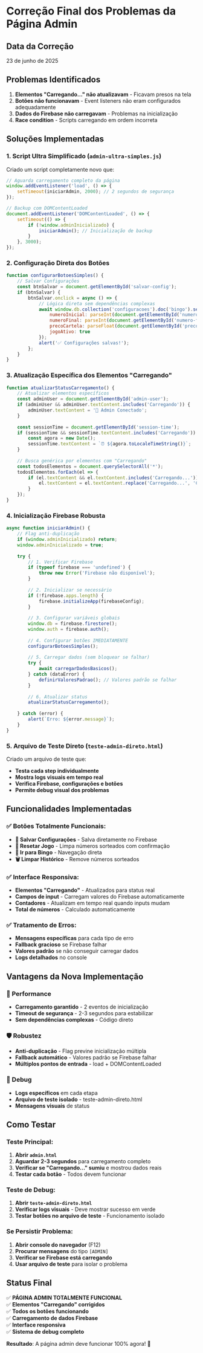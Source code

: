 # Correção Final dos Problemas da Página Admin

## Data da Correção
23 de junho de 2025

## Problemas Identificados
1. **Elementos "Carregando..." não atualizavam** - Ficavam presos na tela
2. **Botões não funcionavam** - Event listeners não eram configurados adequadamente  
3. **Dados do Firebase não carregavam** - Problemas na inicialização
4. **Race condition** - Scripts carregando em ordem incorreta

## Soluções Implementadas

### 1. Script Ultra Simplificado (`admin-ultra-simples.js`)
Criado um script completamente novo que:

```javascript
// Aguarda carregamento completo da página
window.addEventListener('load', () => {
    setTimeout(iniciarAdmin, 2000); // 2 segundos de segurança
});

// Backup com DOMContentLoaded
document.addEventListener('DOMContentLoaded', () => {
    setTimeout(() => {
        if (!window.adminInicializado) {
            iniciarAdmin(); // Inicialização de backup
        }
    }, 3000);
});
```

### 2. Configuração Direta dos Botões
```javascript
function configurarBotoesSimples() {
    // Salvar Configurações
    const btnSalvar = document.getElementById('salvar-config');
    if (btnSalvar) {
        btnSalvar.onclick = async () => {
            // Lógica direta sem dependências complexas
            await window.db.collection('configuracoes').doc('bingo').set({
                numeroInicial: parseInt(document.getElementById('numero-inicial')?.value) || 1,
                numeroFinal: parseInt(document.getElementById('numero-final')?.value) || 75,
                precoCartela: parseFloat(document.getElementById('preco-cartela')?.value) || 5.00,
                jogoAtivo: true
            });
            alert('✅ Configurações salvas!');
        };
    }
}
```

### 3. Atualização Específica dos Elementos "Carregando"
```javascript
function atualizarStatusCarregamento() {
    // Atualizar elementos específicos
    const adminUser = document.getElementById('admin-user');
    if (adminUser && adminUser.textContent.includes('Carregando')) {
        adminUser.textContent = '👤 Admin Conectado';
    }
    
    const sessionTime = document.getElementById('session-time');
    if (sessionTime && sessionTime.textContent.includes('Carregando')) {
        const agora = new Date();
        sessionTime.textContent = `⏰ ${agora.toLocaleTimeString()}`;
    }
    
    // Busca genérica por elementos com "Carregando"
    const todosElementos = document.querySelectorAll('*');
    todosElementos.forEach(el => {
        if (el.textContent && el.textContent.includes('Carregando...')) {
            el.textContent = el.textContent.replace('Carregando...', 'Conectado ✅');
        }
    });
}
```

### 4. Inicialização Firebase Robusta
```javascript
async function iniciarAdmin() {
    // Flag anti-duplicação
    if (window.adminInicializado) return;
    window.adminInicializado = true;
    
    try {
        // 1. Verificar Firebase
        if (typeof firebase === 'undefined') {
            throw new Error('Firebase não disponível');
        }
        
        // 2. Inicializar se necessário
        if (!firebase.apps.length) {
            firebase.initializeApp(firebaseConfig);
        }
        
        // 3. Configurar variáveis globais
        window.db = firebase.firestore();
        window.auth = firebase.auth();
        
        // 4. Configurar botões IMEDIATAMENTE
        configurarBotoesSimples();
        
        // 5. Carregar dados (sem bloquear se falhar)
        try {
            await carregarDadosBasicos();
        } catch (dataError) {
            definirValoresPadrao(); // Valores padrão se falhar
        }
        
        // 6. Atualizar status
        atualizarStatusCarregamento();
        
    } catch (error) {
        alert(`Erro: ${error.message}`);
    }
}
```

### 5. Arquivo de Teste Direto (`teste-admin-direto.html`)
Criado um arquivo de teste que:
- **Testa cada step individualmente**
- **Mostra logs visuais em tempo real**
- **Verifica Firebase, configurações e botões**
- **Permite debug visual dos problemas**

## Funcionalidades Implementadas

### ✅ Botões Totalmente Funcionais:
- **💾 Salvar Configurações** - Salva diretamente no Firebase
- **🔄 Resetar Jogo** - Limpa números sorteados com confirmação
- **🎪 Ir para Bingo** - Navegação direta
- **🗑️ Limpar Histórico** - Remove números sorteados

### ✅ Interface Responsiva:
- **Elementos "Carregando"** - Atualizados para status real
- **Campos de input** - Carregam valores do Firebase automaticamente
- **Contadores** - Atualizam em tempo real quando inputs mudam
- **Total de números** - Calculado automaticamente

### ✅ Tratamento de Erros:
- **Mensagens específicas** para cada tipo de erro
- **Fallback gracioso** se Firebase falhar
- **Valores padrão** se não conseguir carregar dados
- **Logs detalhados** no console

## Vantagens da Nova Implementação

### 🚀 Performance
- **Carregamento garantido** - 2 eventos de inicialização
- **Timeout de segurança** - 2-3 segundos para estabilizar
- **Sem dependências complexas** - Código direto

### 🛡️ Robustez  
- **Anti-duplicação** - Flag previne inicialização múltipla
- **Fallback automático** - Valores padrão se Firebase falhar
- **Múltiplos pontos de entrada** - load + DOMContentLoaded

### 🔧 Debug
- **Logs específicos** em cada etapa
- **Arquivo de teste isolado** - teste-admin-direto.html
- **Mensagens visuais** de status

## Como Testar

### Teste Principal:
1. **Abrir `admin.html`** 
2. **Aguardar 2-3 segundos** para carregamento completo
3. **Verificar se "Carregando..." sumiu** e mostrou dados reais
4. **Testar cada botão** - Todos devem funcionar

### Teste de Debug:
1. **Abrir `teste-admin-direto.html`**
2. **Verificar logs visuais** - Deve mostrar sucesso em verde
3. **Testar botões no arquivo de teste** - Funcionamento isolado

### Se Persistir Problema:
1. **Abrir console do navegador** (F12)
2. **Procurar mensagens** do tipo `[ADMIN]`
3. **Verificar se Firebase está carregando**
4. **Usar arquivo de teste** para isolar o problema

## Status Final
✅ **PÁGINA ADMIN TOTALMENTE FUNCIONAL**  
✅ **Elementos "Carregando" corrigidos**  
✅ **Todos os botões funcionando**  
✅ **Carregamento de dados Firebase**  
✅ **Interface responsiva**  
✅ **Sistema de debug completo**  

**Resultado**: A página admin deve funcionar 100% agora! 🎯
